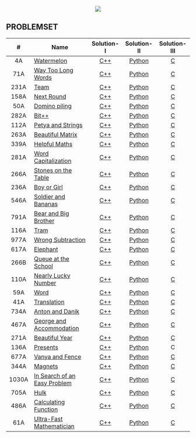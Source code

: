 <p align="center">
	<a href ="https://codeforces.com"><img src="https://i.imgur.com/qKUIWZa.png"><a/>
</p>

## PROBLEMSET

| # 	| Name 								    |		 Solution-I 													| Solution-II 													| Solution-III 	|
|:-:	|-------------------						    |:----------:													|:-----------:													|:------------:	|
|  4A	| [Watermelon](https://codeforces.com/problemset/problem/4/A)    	   |  [C++](https://github.com/j471n/Codeforces/blob/master/ProblemSet/4A_Watermelon/C%2B%2B/Solution.cpp)    	|  [Python](https://github.com/j471n/Codeforces/blob/master/ProblemSet/4A_Watermelon/Python/Solution.py)   	| 	 [C](https://github.com/j471n/Codeforces/blob/master/ProblemSet/4A_Watermelon/C/Solution.c)		|
|  71A	| [Way Too Long Words](https://codeforces.com/problemset/problem/71/A)     | [C++](https://github.com/j471n/Codeforces/blob/master/ProblemSet/71A_Way%20Too%20Long%20Words/C%2B%2B/Solution.cpp)    	|  [Python](https://github.com/j471n/Codeforces/blob/master/ProblemSet/71A_Way%20Too%20Long%20Words/Python/Solution.py)   	| 	 [C](https://github.com/j471n/Codeforces/blob/master/ProblemSet/71A_Way%20Too%20Long%20Words/C/Solution.c)		|
| 231A	| [Team](https://codeforces.com/problemset/problem/231/A)     	 	   | [C++](https://github.com/j471n/Codeforces/blob/master/ProblemSet/231A_Team/C%2B%2B/Solution.cpp)    	|  [Python](https://github.com/j471n/Codeforces/blob/master/ProblemSet/231A_Team/Python/Solution.py)   	| 	 [C](https://github.com/j471n/Codeforces/blob/master/ProblemSet/231A_Team/C/Solution.c)		|
| 158A 	| [Next Round](https://codeforces.com/problemset/problem/158/A)     	   | [C++](https://github.com/j471n/Codeforces/blob/master/ProblemSet/158A_Next%20Round/C%2B%2B/solution.cpp)    	|  [Python](https://github.com/j471n/Codeforces/blob/master/ProblemSet/158A_Next%20Round/Python/Solution.py)   	| 	 [C](https://github.com/j471n/Codeforces/blob/master/ProblemSet/158A_Next%20Round/C/solution.c)		|
| 50A	| [Domino piling](https://codeforces.com/problemset/problem/50/A)  	   | [C++](https://github.com/j471n/Codeforces/blob/master/ProblemSet/50A_Domino%20Piling/C%2B%2B/solution.cpp)    	|  [Python](https://github.com/j471n/Codeforces/tree/master/ProblemSet/50A_Domino%20Piling/Python/solution.py)   	| 	 [C](https://github.com/j471n/Codeforces/blob/master/ProblemSet/50A_Domino%20Piling/C/solution.c)		|
| 282A 	| [Bit++](https://codeforces.com/problemset/problem/282/A)      	   | [C++](https://github.com/j471n/Codeforces/blob/master/ProblemSet/282A_Bit%2B%2B/C%2B%2B/solution.cpp)    	|  [Python](https://github.com/j471n/Codeforces/blob/master/ProblemSet/282A_Bit%2B%2B/Python/solution.py)   	| 	 [C](https://github.com/j471n/Codeforces/blob/master/ProblemSet/282A_Bit%2B%2B/C/solution.c)		|
| 112A 	| [Petya and Strings](https://codeforces.com/problemset/problem/112/A)     | [C++](https://github.com/j471n/Codeforces/blob/master/ProblemSet/112A_Petya%20and%20Strings/C%2B%2B/solution.cpp)    	|  [Python](https://github.com/j471n/Codeforces/blob/master/ProblemSet/112A_Petya%20and%20Strings/Python/solution.py)   	| 	 [C](https://github.com/j471n/Codeforces/blob/master/ProblemSet/112A_Petya%20and%20Strings/C/solution.c)		|
| 263A 	| [Beautiful Matrix](https://codeforces.com/problemset/problem/263/A)      | [C++](https://github.com/j471n/Codeforces/blob/master/ProblemSet/263A_Beautiful%20Matrix/C%2B%2B/solution.cpp)    	|  [Python](https://github.com/j471n/Codeforces/blob/master/ProblemSet/263A_Beautiful%20Matrix/Python/solution.py)   	| 	 [C](https://github.com/j471n/Codeforces/blob/master/ProblemSet/263A_Beautiful%20Matrix/C/solution.c)		|
| 339A 	| [Helpful Maths](https://codeforces.com/problemset/problem/339/A)     	   | [C++](https://github.com/j471n/Codeforces/blob/master/ProblemSet/339A_Helpful%20Maths/C%2B%2B/solution.cpp)    	|  [Python](https://github.com/j471n/Codeforces/blob/master/ProblemSet/339A_Helpful%20Maths/Python/solution.py)   	| 	 [C](https://github.com/j471n/Codeforces/blob/master/ProblemSet/339A_Helpful%20Maths/C/solution.c)		|
| 281A 	| [Word Capitalization](https://codeforces.com/problemset/problem/281/A)   | [C++](https://github.com/j471n/Codeforces/blob/master/ProblemSet/281A_Word%20Capitalization/C++/solution.cpp)    	|  [Python](https://github.com/j471n/Codeforces/blob/master/ProblemSet/281A_Word%20Capitalization/Python/solution.py)   	| 	 [C](https://github.com/j471n/Codeforces/blob/master/ProblemSet/281A_Word%20Capitalization/C/solution.c)		|
| 266A	| [Stones on the Table](https://codeforces.com/problemset/problem/266/A)   | [C++](https://github.com/j471n/Codeforces/blob/master/ProblemSet/266A_Stones%20on%20the%20Table/C++/solution.cpp)    	|  [Python](https://github.com/j471n/Codeforces/blob/master/ProblemSet/266A_Stones%20on%20the%20Table/Python/solution.py)   	| 	 [C](https://github.com/j471n/Codeforces/blob/master/ProblemSet/266A_Stones%20on%20the%20Table/C/solution.c)		|
| 236A 	| [Boy or Girl](https://codeforces.com/problemset/problem/236/A)     	   | [C++](https://github.com/j471n/Codeforces/blob/master/ProblemSet/236A_Boy%20or%20Girl/C++/solution.cpp)    	|  [Python](https://github.com/j471n/Codeforces/blob/master/ProblemSet/236A_Boy%20or%20Girl/Python/solution.py)   	| 	 [C](https://github.com/j471n/Codeforces/blob/master/ProblemSet/236A_Boy%20or%20Girl/C/solution.c)		|
| 546A 	| [Soldier and Bananas](https://codeforces.com/problemset/problem/546/A)   | [C++](https://github.com/j471n/Codeforces/blob/master/ProblemSet/546A_Soldier%20and%20Bananas/C++/solution.cpp)    	|  [Python](https://github.com/j471n/Codeforces/blob/master/ProblemSet/546A_Soldier%20and%20Bananas/Python/solution.py)   	| 	 [C](https://github.com/j471n/Codeforces/blob/master/ProblemSet/546A_Soldier%20and%20Bananas/C/solution.c)		|
| 791A 	| [Bear and Big Brother](https://codeforces.com/problemset/problem/791/A)  | [C++](https://github.com/j471n/Codeforces/blob/master/ProblemSet/791A_Bear%20and%20Big%20Brother/C++/solution.cpp)    	|  [Python](https://github.com/j471n/Codeforces/blob/master/ProblemSet/791A_Bear%20and%20Big%20Brother/Python/solution.py)   	| 	 [C](https://github.com/j471n/Codeforces/blob/master/ProblemSet/791A_Bear%20and%20Big%20Brother/C/solution.c)		|
| 116A	| [Tram](https://codeforces.com/problemset/problem/116/A)      		   | [C++](https://github.com/j471n/Codeforces/blob/master/ProblemSet/116A_Tram/C++/solution.cpp)    	|  [Python](https://github.com/j471n/Codeforces/blob/master/ProblemSet/116A_Tram/Python/solution.py)   	| 	 [C](https://github.com/j471n/Codeforces/blob/master/ProblemSet/116A_Tram/C/solution.c)		|
| 977A 	| [Wrong Subtraction](https://codeforces.com/problemset/problem/977/A)     | [C++](https://github.com/j471n/Codeforces/blob/master/ProblemSet/977A_Wrong%20Subtraction/C++/solution.cpp)    	|  [Python](https://github.com/j471n/Codeforces/blob/master/ProblemSet/977A_Wrong%20Subtraction/Python/solution.py)   	| 	 [C](https://github.com/j471n/Codeforces/blob/master/ProblemSet/977A_Wrong%20Subtraction/C/solution.c)		|
| 617A 	| [Elephant](https://codeforces.com/problemset/problem/617/A)     	   | [C++](https://github.com/j471n/Codeforces/blob/master/ProblemSet/617A_Elephant/C%2B%2B/solution.cpp)    	|  [Python](https://github.com/j471n/Codeforces/blob/master/ProblemSet/617A_Elephant/Python/solution.py)   	| 	 [C](https://github.com/j471n/Codeforces/blob/master/ProblemSet/617A_Elephant/C/solution.c)		|
| 266B	| [Queue at the School](https://codeforces.com/problemset/problem/266/B)   | [C++](https://github.com/j471n/Codeforces/blob/master/ProblemSet/266B_Queue%20at%20the%20School/C%2B%2B/solution.cpp)    	|  [Python](https://github.com/j471n/Codeforces/blob/master/ProblemSet/266B_Queue%20at%20the%20School/Python/solution.py)   	| 	 [C](https://github.com/j471n/Codeforces/blob/master/ProblemSet/266B_Queue%20at%20the%20School/C/solution.c)		|
| 110A	| [Nearly Lucky Number](https://codeforces.com/problemset/problem/110/A)   | [C++](https://github.com/j471n/Codeforces/blob/master/ProblemSet/110A_Nearly%20Lucky%20Number/C%2B%2B/solution.cpp)    	|  [Python](https://github.com/j471n/Codeforces/blob/master/ProblemSet/110A_Nearly%20Lucky%20Number/Python/solution.py)   	| 	 [C](https://github.com/j471n/Codeforces/blob/master/ProblemSet/110A_Nearly%20Lucky%20Number/C/solution.c)		|
|  59A 	| [Word](https://codeforces.com/problemset/problem/59/A)     	 	   | [C++](https://github.com/j471n/Codeforces/blob/master/ProblemSet/59A_Word/C%2B%2B/solution.cpp)    	|  [Python](https://github.com/j471n/Codeforces/blob/master/ProblemSet/59A_Word/Python/solution.py)   	| 	 [C](https://github.com/j471n/Codeforces/blob/master/ProblemSet/59A_Word/C/solution.c)		|
|  41A 	| [Translation](https://codeforces.com/problemset/problem/41/A)     	   | [C++](https://github.com/j471n/Codeforces/blob/master/ProblemSet/41A_Translation/C%2B%2B/solution.cpp)    	|  [Python](https://github.com/j471n/Codeforces/blob/master/ProblemSet/41A_Translation/Python/solution.py)   	| 	 [C](https://github.com/j471n/Codeforces/blob/master/ProblemSet/41A_Translation/C/solution.c)		|
|  734A	| [Anton and Danik](https://codeforces.com/problemset/problem/734/A)       | [C++](https://github.com/j471n/Codeforces/blob/master/ProblemSet/734A_Anton%20and%20Danik/C%2B%2B/solution.cpp)    	|  [Python](https://github.com/j471n/Codeforces/blob/master/ProblemSet/734A_Anton%20and%20Danik/Python/solution.py)   	| 	 [C](https://github.com/j471n/Codeforces/blob/master/ProblemSet/734A_Anton%20and%20Danik/C/solution.c)		|
|  467A	| [George and Accommodation](https://codeforces.com/problemset/problem/467/A)   | [C++](https://github.com/j471n/Codeforces/blob/master/ProblemSet/467A_George%20and%20Accommodation/C%2B%2B/solution.cpp)    	|  [Python](https://github.com/j471n/Codeforces/blob/master/ProblemSet/467A_George%20and%20Accommodation/Python/solution.py)   	| 	 [C](https://github.com/j471n/Codeforces/blob/master/ProblemSet/467A_George%20and%20Accommodation/C/solution.c)		|
|  271A	| [Beautiful Year](https://codeforces.com/problemset/problem/271/A)        | [C++](https://github.com/j471n/Codeforces/blob/master/ProblemSet/271A_Beautiful%20Year/C%2B%2B/solution.cpp)    	|  [Python](https://github.com/j471n/Codeforces/blob/master/ProblemSet/271A_Beautiful%20Year/Python/solution.py)   	| 	 [C](https://github.com/j471n/Codeforces/blob/master/ProblemSet/271A_Beautiful%20Year/C/solution.c)		|
| 136A 	| [Presents](https://codeforces.com/problemset/problem/136/A)              | [C++](https://github.com/j471n/Codeforces/blob/master/ProblemSet/136A_Presents/C%2B%2B/solution.cpp)    	|  [Python](https://github.com/j471n/Codeforces/blob/master/ProblemSet/136A_Presents/Python/solution.py)   	| 	 C		|
|  677A	| [Vanya and Fence](https://codeforces.com/problemset/problem/677/A)       | [C++](https://github.com/j471n/Codeforces/blob/master/ProblemSet/677A_Vanya%20and%20Fence/C++/solution.cpp)    	|  [Python](https://github.com/j471n/Codeforces/blob/master/ProblemSet/677A_Vanya%20and%20Fence/Python/solution.py)   	| 	 [C](https://github.com/j471n/Codeforces/blob/master/ProblemSet/677A_Vanya%20and%20Fence/C/solution.c)		|
| 344A 	| [Magnets](https://codeforces.com/problemset/problem/344/A)               | [C++](https://github.com/j471n/Codeforces/blob/master/ProblemSet/344A_Magnets/C++/solution.cpp)    	|  [Python](https://github.com/j471n/Codeforces/blob/master/ProblemSet/344A_Magnets/Python/solution.py)   	| 	 [C](https://github.com/j471n/Codeforces/blob/master/ProblemSet/344A_Magnets/C/solution.c)		|
| 1030A	| [In Search of an Easy Problem](https://codeforces.com/problemset/problem/1030/A)   | [C++](https://github.com/j471n/Codeforces/blob/master/ProblemSet/1030A_In%20Search%20of%20an%20Easy%20Problem/C++/solution.cpp)    	|  [Python](https://github.com/j471n/Codeforces/blob/master/ProblemSet/1030A_In%20Search%20of%20an%20Easy%20Problem/Python/solution.py)   	| 	 [C](https://github.com/j471n/Codeforces/blob/master/ProblemSet/1030A_In%20Search%20of%20an%20Easy%20Problem/C/solution.c)		|
| 705A 	| [Hulk](https://codeforces.com/problemset/problem/705/A)      		   | [C++](https://github.com/j471n/Codeforces/blob/master/ProblemSet/705_Hulk/C++/solution.cpp)    	|  [Python](https://github.com/j471n/Codeforces/blob/master/ProblemSet/705_Hulk/Python/solution.py)   	| 	 [C](https://github.com/j471n/Codeforces/blob/master/ProblemSet/705_Hulk/C/solution.c)		|
| 486A 	| [Calculating Function](https://codeforces.com/problemset/problem/486A/A) | [C++](https://github.com/j471n/Codeforces/blob/master/ProblemSet/486A_Calculating%20Function/C++/solution.cpp)    	|  [Python](https://github.com/j471n/Codeforces/blob/master/ProblemSet/486A_Calculating%20Function/Python/solution.py)   	| 	 [C](https://github.com/j471n/Codeforces/blob/master/ProblemSet/486A_Calculating%20Function/C/solution.c)		|
|  61A 	| [Ultra-Fast Mathematician](https://codeforces.com/problemset/problem/61A/A) | [C++](https://github.com/j471n/Codeforces/blob/master/ProblemSet/61A_Ultra-Fast%20Mathematician/C++/solution.cpp)    	|  [Python](https://github.com/j471n/Codeforces/blob/master/ProblemSet/61A_Ultra-Fast%20Mathematician/Python/solution.py)   	| 	 [C](https://github.com/j471n/Codeforces/blob/master/ProblemSet/61A_Ultra-Fast%20Mathematician/C/solution.c)		|





